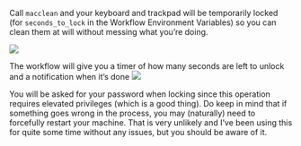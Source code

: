 Call `macclean` and your keyboard and trackpad will be temporarily locked (for `seconds_to_lock` in the Workflow Environment Variables) so you can clean them at will without messing what you’re doing.

![](https://i.imgur.com/QMI8Pcm.png)

The workflow will give you a timer of how many seconds are left to unlock and a notification when it’s done
![](https://i.imgur.com/mvKuJ9l.gif)

You will be asked for your password when locking since this operation requires elevated privileges (which is a good thing). Do keep in mind that if something goes wrong in the process, you may (naturally) need to forcefully restart your machine. That is very unlikely and I’ve been using this for quite some time without any issues, but you should be aware of it.
